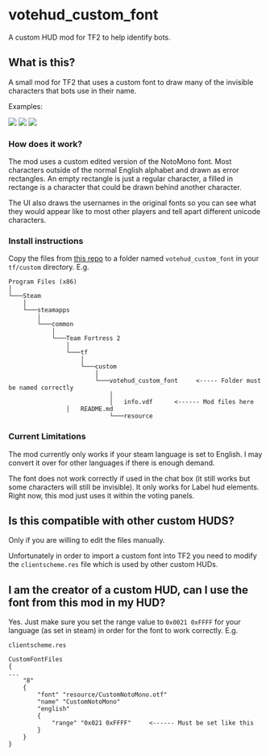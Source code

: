 # votehud_custom_font

A custom HUD mod for TF2 to help identify bots. 

## What is this?

A small mod for TF2 that uses a custom font to draw many of the invisible characters that bots use in their name. 

Examples:
 
![](https://i.imgur.com/dQJRIMt.png)    ![](https://i.imgur.com/o2rLbub.png)   ![](https://i.imgur.com/aSfubar.png) 


### How does it work?

The mod uses a custom edited version of the NotoMono font. Most characters outside of the normal English alphabet and drawn as error rectangles.
An empty rectangle is just a regular character, a filled in rectange is a character that could be drawn behind another character.

The UI also draws the usernames in the original fonts so you can see what they would appear like to most other players and tell apart different unicode characters. 


### Install instructions

Copy the files from [this repo](https://github.com/andy013/votehud_custom_font/archive/refs/heads/main.zip) to a folder named `votehud_custom_font` in your `tf/custom` directory. E.g.

```
Program Files (x86)
│
└───Steam
    │
    └───steamapps
        │
        └───common
            │
            └───Team Fortress 2
                │
                └───tf
                    │
                    └───custom
                        │
                        └───votehud_custom_font     <----- Folder must be named correctly
                            │
                            │   info.vdf      <------ Mod files here
			    │	README.md
                            └───resource
```

### Current Limitations

The mod currently only works if your steam language is set to English. I may convert it over for other languages if there is enough demand. 

The font does not work correctly if used in the chat box (it still works but some characters will still be invisible).  It only works for Label hud elements. 
Right now, this mod just uses it within the voting panels. 


## Is this compatible with other custom HUDS?

Only if you are willing to edit the files manually. 

Unfortunately in order to import a custom font into TF2 you need to modify the `clientscheme.res` file 
which is used by other custom HUDs. 

## I am the creator of a custom HUD, can I use the font from this mod in my HUD?

Yes. Just make sure you set the range value to `0x0021 0xFFFF` for your language (as set in steam) in order for the font to work correctly. E.g.

``` 
clientscheme.res

CustomFontFiles
{
...
	"8" 
	{
		"font" "resource/CustomNotoMono.otf"
		"name" "CustomNotoMono"
		"english" 
		{
			"range" "0x021 0xFFFF"     <------ Must be set like this
		}
	}
}
```

